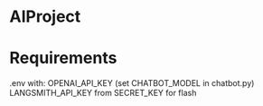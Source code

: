 # AIProject

# Requirements

.env with:
OPENAI_API_KEY (set CHATBOT_MODEL in chatbot.py)
LANGSMITH_API_KEY from 
SECRET_KEY for flash 
